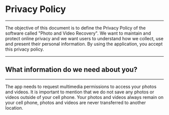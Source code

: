 # Privacy Policy
***
The objective of this document is to define the Privacy Policy of the software called "Photo and Video Recovery". We want to maintain and protect online privacy and we want users to understand how we collect, use and present their personal information. By using the application, you accept this privacy policy.
***
## What information do we need about you?
***
The app needs to request multimedia permissions to access your photos and videos. It is important to mention that we do not save any photos or videos outside of your cell phone. Your photos and videos always remain on your cell phone, photos and videos are never transferred to another location.
